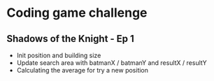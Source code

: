# Coding game challenge

## Shadows of the Knight - Ep 1

- Init position and building size
- Update search area with batmanX / batmanY and resultX / resultY
- Calculating the average for try a new position
